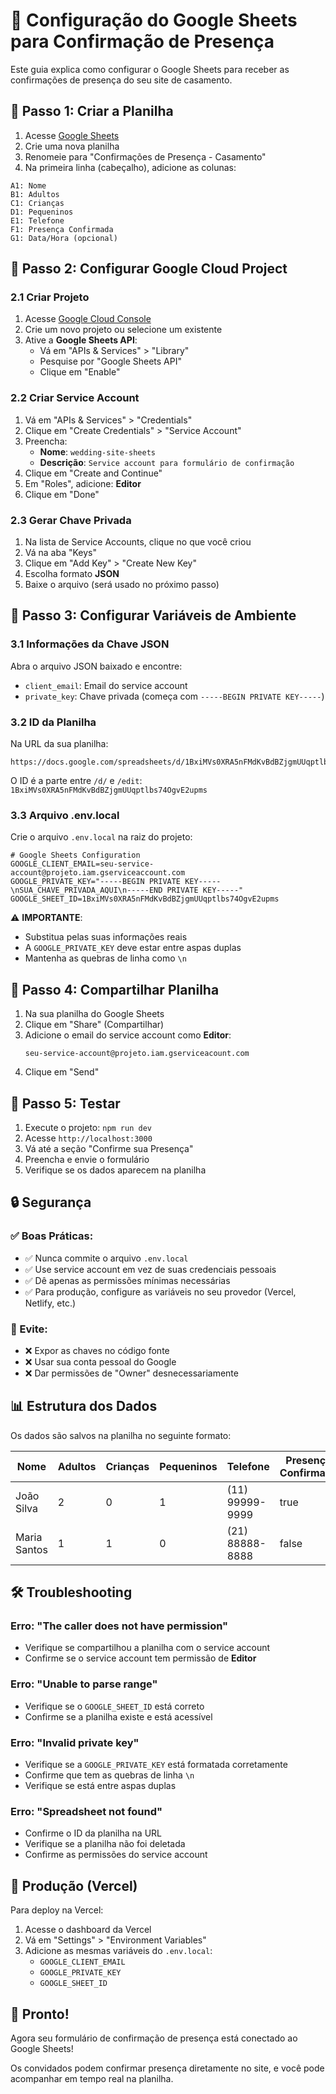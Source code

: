 # 📝 Configuração do Google Sheets para Confirmação de Presença

Este guia explica como configurar o Google Sheets para receber as confirmações de presença do seu site de casamento.

## 🔧 Passo 1: Criar a Planilha

1. Acesse [Google Sheets](https://sheets.google.com)
2. Crie uma nova planilha
3. Renomeie para "Confirmações de Presença - Casamento"
4. Na primeira linha (cabeçalho), adicione as colunas:

```
A1: Nome
B1: Adultos
C1: Crianças
D1: Pequeninos
E1: Telefone
F1: Presença Confirmada
G1: Data/Hora (opcional)
```

## 🔑 Passo 2: Configurar Google Cloud Project

### 2.1 Criar Projeto
1. Acesse [Google Cloud Console](https://console.cloud.google.com)
2. Crie um novo projeto ou selecione um existente
3. Ative a **Google Sheets API**:
   - Vá em "APIs & Services" > "Library"
   - Pesquise por "Google Sheets API"
   - Clique em "Enable"

### 2.2 Criar Service Account
1. Vá em "APIs & Services" > "Credentials"
2. Clique em "Create Credentials" > "Service Account"
3. Preencha:
   - **Nome**: `wedding-site-sheets`
   - **Descrição**: `Service account para formulário de confirmação`
4. Clique em "Create and Continue"
5. Em "Roles", adicione: **Editor**
6. Clique em "Done"

### 2.3 Gerar Chave Privada
1. Na lista de Service Accounts, clique no que você criou
2. Vá na aba "Keys"
3. Clique em "Add Key" > "Create New Key"
4. Escolha formato **JSON**
5. Baixe o arquivo (será usado no próximo passo)

## 🔐 Passo 3: Configurar Variáveis de Ambiente

### 3.1 Informações da Chave JSON
Abra o arquivo JSON baixado e encontre:
- `client_email`: Email do service account
- `private_key`: Chave privada (começa com `-----BEGIN PRIVATE KEY-----`)

### 3.2 ID da Planilha
Na URL da sua planilha:
```
https://docs.google.com/spreadsheets/d/1BxiMVs0XRA5nFMdKvBdBZjgmUUqptlbs74OgvE2upms/edit
```
O ID é a parte entre `/d/` e `/edit`: `1BxiMVs0XRA5nFMdKvBdBZjgmUUqptlbs74OgvE2upms`

### 3.3 Arquivo .env.local
Crie o arquivo `.env.local` na raiz do projeto:

```env
# Google Sheets Configuration
GOOGLE_CLIENT_EMAIL=seu-service-account@projeto.iam.gserviceaccount.com
GOOGLE_PRIVATE_KEY="-----BEGIN PRIVATE KEY-----\nSUA_CHAVE_PRIVADA_AQUI\n-----END PRIVATE KEY-----"
GOOGLE_SHEET_ID=1BxiMVs0XRA5nFMdKvBdBZjgmUUqptlbs74OgvE2upms
```

⚠️ **IMPORTANTE**: 
- Substitua pelas suas informações reais
- A `GOOGLE_PRIVATE_KEY` deve estar entre aspas duplas
- Mantenha as quebras de linha como `\n`

## 👥 Passo 4: Compartilhar Planilha

1. Na sua planilha do Google Sheets
2. Clique em "Share" (Compartilhar)
3. Adicione o email do service account como **Editor**:
   ```
   seu-service-account@projeto.iam.gserviceacount.com
   ```
4. Clique em "Send"

## 🧪 Passo 5: Testar

1. Execute o projeto: `npm run dev`
2. Acesse `http://localhost:3000`
3. Vá até a seção "Confirme sua Presença"
4. Preencha e envie o formulário
5. Verifique se os dados aparecem na planilha

## 🔒 Segurança

### ✅ Boas Práticas:
- ✅ Nunca commite o arquivo `.env.local`
- ✅ Use service account em vez de suas credenciais pessoais
- ✅ Dê apenas as permissões mínimas necessárias
- ✅ Para produção, configure as variáveis no seu provedor (Vercel, Netlify, etc.)

### 🚫 Evite:
- ❌ Expor as chaves no código fonte
- ❌ Usar sua conta pessoal do Google
- ❌ Dar permissões de "Owner" desnecessariamente

## 📊 Estrutura dos Dados

Os dados são salvos na planilha no seguinte formato:

| Nome  | Adultos | Crianças | Pequeninos | Telefone | Presença Confirmada | Data/Hora
|------|--------------|---------|-----------|-------------|-----------|-------------------|
| João Silva | 2 | 0 | 1 | (11) 99999-9999 | true | 2025-07-01 15:26 |
| Maria Santos | 1 | 1 | 0 | (21) 88888-8888 | false | 2025-07-01 15:26 |

## 🛠️ Troubleshooting

### Erro: "The caller does not have permission"
- Verifique se compartilhou a planilha com o service account
- Confirme se o service account tem permissão de **Editor**

### Erro: "Unable to parse range"
- Verifique se o `GOOGLE_SHEET_ID` está correto
- Confirme se a planilha existe e está acessível

### Erro: "Invalid private key"
- Verifique se a `GOOGLE_PRIVATE_KEY` está formatada corretamente
- Confirme que tem as quebras de linha `\n`
- Verifique se está entre aspas duplas

### Erro: "Spreadsheet not found"
- Confirme o ID da planilha na URL
- Verifique se a planilha não foi deletada
- Confirme as permissões do service account

## 📱 Produção (Vercel)

Para deploy na Vercel:

1. Acesse o dashboard da Vercel
2. Vá em "Settings" > "Environment Variables"
3. Adicione as mesmas variáveis do `.env.local`:
   - `GOOGLE_CLIENT_EMAIL`
   - `GOOGLE_PRIVATE_KEY`
   - `GOOGLE_SHEET_ID`

## 🎉 Pronto!

Agora seu formulário de confirmação de presença está conectado ao Google Sheets!

Os convidados podem confirmar presença diretamente no site, e você pode acompanhar em tempo real na planilha.